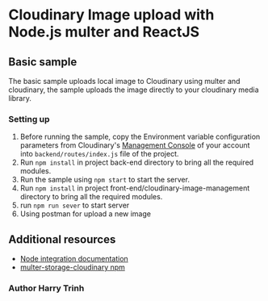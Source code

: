 # Cloudinary Image upload with Node.js multer and ReactJS

## Basic sample

The basic sample uploads local image to Cloudinary using multer and cloudinary, the sample uploads the image directly to your cloudinary media library.

### Setting up

1. Before running the sample, copy the Environment variable configuration parameters from Cloudinary's [Management Console](https://cloudinary.com/console) of your account into `backend/routes/index.js` file of the project.
2. Run `npm install` in project back-end directory to bring all the required modules.
3. Run the sample using `npm start` to start the server.
4. Run `npm install` in project front-end/cloudinary-image-management directory to bring all the required modules.
5. run `npm run sever` to start server
6. Using postman for upload a new image



## Additional resources ##

* [Node integration documentation](http://cloudinary.com/documentation/node_integration)
* [multer-storage-cloudinary npm](https://www.npmjs.com/package/multer)


### Author Harry Trinh
